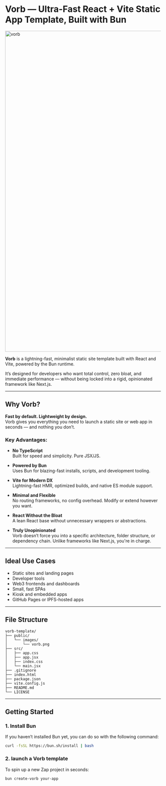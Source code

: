 # Vorb — Ultra-Fast React + Vite Static App Template, Built with Bun

<img width="1034" alt="vorb" src="https://github.com/user-attachments/assets/3f446537-a8e8-4902-878f-94842ecc2d1b" />

**Vorb** is a lightning-fast, minimalist static site template built with React and Vite, powered by the Bun runtime.

It’s designed for developers who want total control, zero bloat, and immediate performance — without being locked into a rigid, opinionated framework like Next.js.

---

## Why Vorb?

**Fast by default. Lightweight by design.**  
Vorb gives you everything you need to launch a static site or web app in seconds — and nothing you don’t.

### Key Advantages:

- **No TypeScript**  
  Built for speed and simplicity. Pure JSX/JS.

- **Powered by Bun**  
  Uses Bun for blazing-fast installs, scripts, and development tooling.

- **Vite for Modern DX**  
  Lightning-fast HMR, optimized builds, and native ES module support.

- **Minimal and Flexible**  
  No routing frameworks, no config overhead. Modify or extend however you want.

- **React Without the Bloat**  
  A lean React base without unnecessary wrappers or abstractions.

- **Truly Unopinionated**  
  Vorb doesn’t force you into a specific architecture, folder structure, or dependency chain. Unlike frameworks like Next.js, you're in charge.

---

## Ideal Use Cases

- Static sites and landing pages
- Developer tools
- Web3 frontends and dashboards
- Small, fast SPAs
- Kiosk and embedded apps
- GitHub Pages or IPFS-hosted apps

---


## File Structure

```
vorb-template/
├── public/
│   └── images/
│       └── vorb.png
├── src/
│   ├── app.css
│   ├── app.jsx
│   ├── index.css
│   └── main.jsx
├── .gitignore
├── index.html
├── package.json
├── vite.config.js
├── README.md
└── LICENSE
```


---

## Getting Started

### 1. Install Bun

If you haven’t installed Bun yet, you can do so with the following command:

```bash
curl -fsSL https://bun.sh/install | bash
```
### 2. launch a Vorb template

To spin up a new Zap project in seconds:

```bash
bun create-vorb your-app
